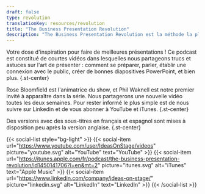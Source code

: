 ```yaml
---
draft: false
type: revolution
translationKey: resources/revolution
title: "The Business Presentation Revolution"
description: "The Business Presentation Revolution est la méthode la plus complète pour apprendre à créer des présentations professionnelles."
---
```


Votre dose d'inspiration pour faire de meilleures présentations ! Ce podcast est constitué de courtes vidéos dans lesquelles nous partageons trucs et astuces sur l'art de présenter : comment se préparer, parler, établir une connexion avec le public, créer de bonnes diapositives PowerPoint, et bien plus.
{.st-center}

Rose Bloomfield est l'animatrice du show, et Phil Waknell est notre premier invité à apparaître dans la série. Nous partagerons une nouvelle vidéo toutes les deux semaines. Pour rester informé le plus simple est de nous suivre sur Linkedin et de vous abonner à YouTube et iTunes.
{.st-center}

Des versions avec des sous-titres en français et espagnol sont mises à disposition peu après la version anglaise.
{.st-center}

{{< social-list style="bg-light" >}}
    {{< social-item url="https://www.youtube.com/user/IdeasOnStage/videos" picture="youtube.svg" alt="YouTube" text="YouTube" >}}
    {{< social-item url="https://itunes.apple.com/fr/podcast/the-business-presentation-revolution/id1450141706?l=en&mt=2" picture="itunes.svg" alt="iTunes" text="Apple Music" >}}
    {{< social-item url="https://www.linkedin.com/company/ideas-on-stage/" picture="linkedin.svg" alt="LinkedIn" text="LinkedIn" >}}
{{< /social-list >}}
